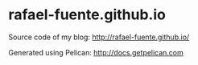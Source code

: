 # rafael-fuente.github.io
Source code of my blog: http://rafael-fuente.github.io/

Generated using Pelican: http://docs.getpelican.com
